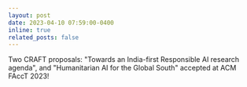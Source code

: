 ```yaml
---
layout: post
date: 2023-04-10 07:59:00-0400
inline: true
related_posts: false
---
```


Two CRAFT proposals: "Towards an India-first Responsible AI research agenda", and "Humanitarian AI for the Global South" accepted at ACM FAccT 2023!
